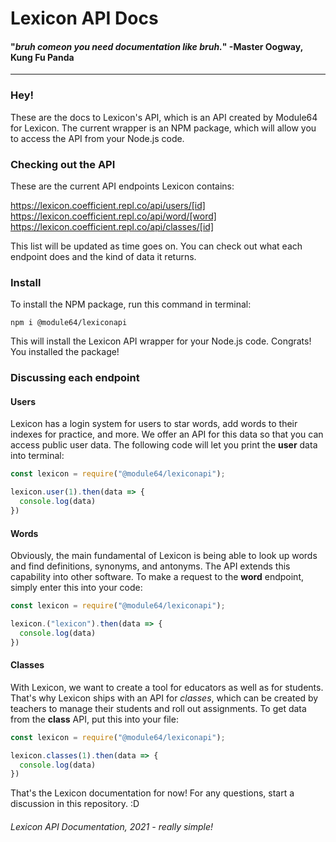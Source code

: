 # Lexicon API Docs
#### "*bruh comeon you need documentation like bruh.*" -Master Oogway, **Kung Fu Panda**
<hr>

### Hey!
These are the docs to Lexicon's API, which is an API created by Module64 for Lexicon. The current wrapper is an NPM package, which will allow you to access the API from your Node.js code.

### Checking out the API
These are the current API endpoints Lexicon contains:

https://lexicon.coefficient.repl.co/api/users/[id]<br>
https://lexicon.coefficient.repl.co/api/word/[word]<br>
https://lexicon.coefficient.repl.co/api/classes/[id]

This list will be updated as time goes on. You can check out what each endpoint does and the kind of data it returns.

### Install
To install the NPM package, run this command in terminal:
```
npm i @module64/lexiconapi
```
This will install the Lexicon API wrapper for your Node.js code. Congrats! You installed the package!

### Discussing each endpoint
#### Users
Lexicon has a login system for users to star words, add words to their indexes for practice, and more. We offer an API for this data so that you can access public user data. The following code will let you print the **user** data into terminal:
```js
const lexicon = require("@module64/lexiconapi");

lexicon.user(1).then(data => {
  console.log(data)
})
```
#### Words
Obviously, the main fundamental of Lexicon is being able to look up words and find definitions, synonyms, and antonyms. The API extends this capability into other software. To make a request to the **word** endpoint, simply enter this into your code:
```js
const lexicon = require("@module64/lexiconapi");

lexicon.("lexicon").then(data => {
  console.log(data)
})
```
#### Classes
With Lexicon, we want to create a tool for educators as well as for students. That's why Lexicon ships with an API for _classes_, which can be created by teachers to manage their students and roll out assignments. To get data from the **class** API, put this into your file:
```js
const lexicon = require("@module64/lexiconapi");

lexicon.classes(1).then(data => {
  console.log(data)
})
```

That's the Lexicon documentation for now! For any questions, start a discussion in this repository. :D

###### Lexicon API Documentation, 2021 - really simple!
